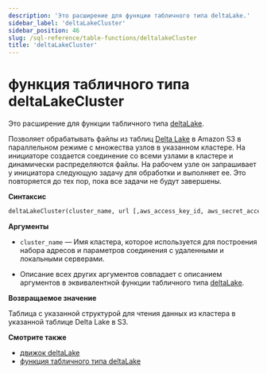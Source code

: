 ```yaml
---
description: 'Это расширение для функции табличного типа deltaLake.'
sidebar_label: 'deltaLakeCluster'
sidebar_position: 46
slug: /sql-reference/table-functions/deltalakeCluster
title: 'deltaLakeCluster'
---
```



# функция табличного типа deltaLakeCluster

Это расширение для функции табличного типа [deltaLake](sql-reference/table-functions/deltalake.md).

Позволяет обрабатывать файлы из таблиц [Delta Lake](https://github.com/delta-io/delta) в Amazon S3 в параллельном режиме с множества узлов в указанном кластере. На инициаторе создается соединение со всеми узлами в кластере и динамически распределяются файлы. На рабочем узле он запрашивает у инициатора следующую задачу для обработки и выполняет ее. Это повторяется до тех пор, пока все задачи не будут завершены.

**Синтаксис**

```sql
deltaLakeCluster(cluster_name, url [,aws_access_key_id, aws_secret_access_key] [,format] [,structure] [,compression])
```

**Аргументы**

- `cluster_name` — Имя кластера, которое используется для построения набора адресов и параметров соединения с удаленными и локальными серверами.

- Описание всех других аргументов совпадает с описанием аргументов в эквивалентной функции табличного типа [deltaLake](sql-reference/table-functions/deltalake.md).

**Возвращаемое значение**

Таблица с указанной структурой для чтения данных из кластера в указанной таблице Delta Lake в S3.

**Смотрите также**

- [движок deltaLake](engines/table-engines/integrations/deltalake.md)
- [функция табличного типа deltaLake](sql-reference/table-functions/deltalake.md)
